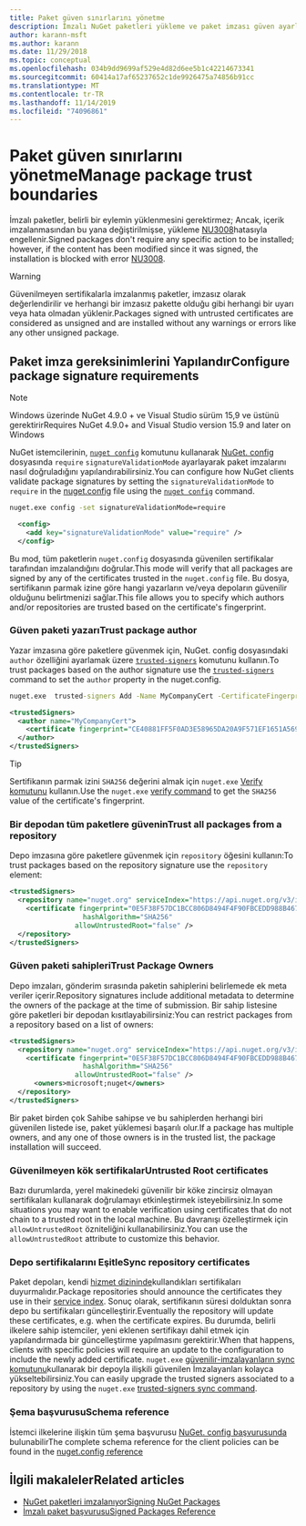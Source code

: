 ```yaml
---
title: Paket güven sınırlarını yönetme
description: İmzalı NuGet paketleri yükleme ve paket imzası güven ayarlarını yapılandırma sürecini açıklar.
author: karann-msft
ms.author: karann
ms.date: 11/29/2018
ms.topic: conceptual
ms.openlocfilehash: 034b9dd9699af529e4d82d6ee5b1c42214673341
ms.sourcegitcommit: 60414a17af65237652c1de9926475a74856b91cc
ms.translationtype: MT
ms.contentlocale: tr-TR
ms.lasthandoff: 11/14/2019
ms.locfileid: "74096861"
---
```

# <a name="manage-package-trust-boundaries"></a><span data-ttu-id="f9350-103">Paket güven sınırlarını yönetme</span><span class="sxs-lookup"><span data-stu-id="f9350-103">Manage package trust boundaries</span></span>

<span data-ttu-id="f9350-104">İmzalı paketler, belirli bir eylemin yüklenmesini gerektirmez; Ancak, içerik imzalanmasından bu yana değiştirilmişse, yükleme [NU3008](../reference/errors-and-warnings/NU3008.md)hatasıyla engellenir.</span><span class="sxs-lookup"><span data-stu-id="f9350-104">Signed packages don't require any specific action to be installed; however, if the content has been modified since it was signed, the installation is blocked with error [NU3008](../reference/errors-and-warnings/NU3008.md).</span></span>

> [!Warning]
> <span data-ttu-id="f9350-105">Güvenilmeyen sertifikalarla imzalanmış paketler, imzasız olarak değerlendirilir ve herhangi bir imzasız pakette olduğu gibi herhangi bir uyarı veya hata olmadan yüklenir.</span><span class="sxs-lookup"><span data-stu-id="f9350-105">Packages signed with untrusted certificates are considered as unsigned and are installed without any warnings or errors like any other unsigned package.</span></span>

## <a name="configure-package-signature-requirements"></a><span data-ttu-id="f9350-106">Paket imza gereksinimlerini Yapılandır</span><span class="sxs-lookup"><span data-stu-id="f9350-106">Configure package signature requirements</span></span>

> [!Note]
> <span data-ttu-id="f9350-107">Windows üzerinde NuGet 4.9.0 + ve Visual Studio sürüm 15,9 ve üstünü gerektirir</span><span class="sxs-lookup"><span data-stu-id="f9350-107">Requires NuGet 4.9.0+ and Visual Studio version 15.9 and later on Windows</span></span>

<span data-ttu-id="f9350-108">NuGet istemcilerinin, [`nuget config`](../reference/cli-reference/cli-ref-config.md) komutunu kullanarak [NuGet. config](../reference/nuget-config-file.md) dosyasında `require` `signatureValidationMode` ayarlayarak paket imzalarını nasıl doğruladığını yapılandırabilirsiniz.</span><span class="sxs-lookup"><span data-stu-id="f9350-108">You can configure how NuGet clients validate package signatures by setting the `signatureValidationMode` to `require` in the [nuget.config](../reference/nuget-config-file.md) file using the [`nuget config`](../reference/cli-reference/cli-ref-config.md) command.</span></span>

```cmd
nuget.exe config -set signatureValidationMode=require
```

```xml
  <config>
    <add key="signatureValidationMode" value="require" />
  </config>
```

<span data-ttu-id="f9350-109">Bu mod, tüm paketlerin `nuget.config` dosyasında güvenilen sertifikalar tarafından imzalandığını doğrular.</span><span class="sxs-lookup"><span data-stu-id="f9350-109">This mode will verify that all packages are signed by any of the certificates trusted in the `nuget.config` file.</span></span> <span data-ttu-id="f9350-110">Bu dosya, sertifikanın parmak izine göre hangi yazarların ve/veya depoların güvenilir olduğunu belirtmenizi sağlar.</span><span class="sxs-lookup"><span data-stu-id="f9350-110">This file allows you to specify which authors and/or repositories are trusted based on the certificate's fingerprint.</span></span>

### <a name="trust-package-author"></a><span data-ttu-id="f9350-111">Güven paketi yazarı</span><span class="sxs-lookup"><span data-stu-id="f9350-111">Trust package author</span></span>

<span data-ttu-id="f9350-112">Yazar imzasına göre paketlere güvenmek için, NuGet. config dosyasındaki `author` özelliğini ayarlamak üzere [`trusted-signers`](../reference/cli-reference/cli-ref-trusted-signers.md) komutunu kullanın.</span><span class="sxs-lookup"><span data-stu-id="f9350-112">To trust packages based on the author signature use the [`trusted-signers`](../reference/cli-reference/cli-ref-trusted-signers.md) command to set the `author` property in the nuget.config.</span></span>

```cmd
nuget.exe  trusted-signers Add -Name MyCompanyCert -CertificateFingerprint CE40881FF5F0AD3E58965DA20A9F571EF1651A56933748E1BF1C99E537C4E039 -FingerprintAlgorithm SHA256
```

```xml
<trustedSigners>
  <author name="MyCompanyCert">
    <certificate fingerprint="CE40881FF5F0AD3E58965DA20A9F571EF1651A56933748E1BF1C99E537C4E039" hashAlgorithm="SHA256" allowUntrustedRoot="false" />
  </author>
</trustedSigners>
```

>[!TIP]
><span data-ttu-id="f9350-113">Sertifikanın parmak izini `SHA256` değerini almak için `nuget.exe` [Verify komutunu](../reference/cli-reference/cli-ref-verify.md) kullanın.</span><span class="sxs-lookup"><span data-stu-id="f9350-113">Use the `nuget.exe` [verify command](../reference/cli-reference/cli-ref-verify.md) to get the `SHA256` value of the certificate's fingerprint.</span></span>


### <a name="trust-all-packages-from-a-repository"></a><span data-ttu-id="f9350-114">Bir depodan tüm paketlere güvenin</span><span class="sxs-lookup"><span data-stu-id="f9350-114">Trust all packages from a repository</span></span>

<span data-ttu-id="f9350-115">Depo imzasına göre paketlere güvenmek için `repository` öğesini kullanın:</span><span class="sxs-lookup"><span data-stu-id="f9350-115">To trust packages based on the repository signature use the `repository` element:</span></span>

```xml
<trustedSigners>  
  <repository name="nuget.org" serviceIndex="https://api.nuget.org/v3/index.json">
    <certificate fingerprint="0E5F38F57DC1BCC806D8494F4F90FBCEDD988B4676070...." 
                  hashAlgorithm="SHA256" 
                allowUntrustedRoot="false" />
  </repository>
</trustedSigners>
```

### <a name="trust-package-owners"></a><span data-ttu-id="f9350-116">Güven paketi sahipleri</span><span class="sxs-lookup"><span data-stu-id="f9350-116">Trust Package Owners</span></span>

<span data-ttu-id="f9350-117">Depo imzaları, gönderim sırasında paketin sahiplerini belirlemede ek meta veriler içerir.</span><span class="sxs-lookup"><span data-stu-id="f9350-117">Repository signatures include additional metadata to determine the owners of the package at the time of submission.</span></span> <span data-ttu-id="f9350-118">Bir sahip listesine göre paketleri bir depodan kısıtlayabilirsiniz:</span><span class="sxs-lookup"><span data-stu-id="f9350-118">You can restrict packages from a repository based on a list of owners:</span></span>

```xml
<trustedSigners>  
  <repository name="nuget.org" serviceIndex="https://api.nuget.org/v3/index.json">
    <certificate fingerprint="0E5F38F57DC1BCC806D8494F4F90FBCEDD988B4676070...." 
                  hashAlgorithm="SHA256" 
                allowUntrustedRoot="false" />
      <owners>microsoft;nuget</owners>
  </repository>
</trustedSigners>
```

<span data-ttu-id="f9350-119">Bir paket birden çok Sahibe sahipse ve bu sahiplerden herhangi biri güvenilen listede ise, paket yüklemesi başarılı olur.</span><span class="sxs-lookup"><span data-stu-id="f9350-119">If a package has multiple owners, and any one of those owners is in the trusted list, the package installation will succeed.</span></span>

### <a name="untrusted-root-certificates"></a><span data-ttu-id="f9350-120">Güvenilmeyen kök sertifikalar</span><span class="sxs-lookup"><span data-stu-id="f9350-120">Untrusted Root certificates</span></span>

<span data-ttu-id="f9350-121">Bazı durumlarda, yerel makinedeki güvenilir bir köke zincirsiz olmayan sertifikaları kullanarak doğrulamayı etkinleştirmek isteyebilirsiniz.</span><span class="sxs-lookup"><span data-stu-id="f9350-121">In some situations you may want to enable verification using certificates that do not chain to a trusted root in the local machine.</span></span> <span data-ttu-id="f9350-122">Bu davranışı özelleştirmek için `allowUntrustedRoot` özniteliğini kullanabilirsiniz.</span><span class="sxs-lookup"><span data-stu-id="f9350-122">You can use the `allowUntrustedRoot` attribute to customize this behavior.</span></span>

### <a name="sync-repository-certificates"></a><span data-ttu-id="f9350-123">Depo sertifikalarını Eşitle</span><span class="sxs-lookup"><span data-stu-id="f9350-123">Sync repository certificates</span></span>

<span data-ttu-id="f9350-124">Paket depoları, kendi [hizmet dizininde](../api/service-index.md)kullandıkları sertifikaları duyurmalıdır.</span><span class="sxs-lookup"><span data-stu-id="f9350-124">Package repositories should announce the certificates they use in their [service index](../api/service-index.md).</span></span> <span data-ttu-id="f9350-125">Sonuç olarak, sertifikanın süresi dolduktan sonra depo bu sertifikaları güncelleştirir.</span><span class="sxs-lookup"><span data-stu-id="f9350-125">Eventually the repository will update these certificates, e.g. when the certificate expires.</span></span> <span data-ttu-id="f9350-126">Bu durumda, belirli ilkelere sahip istemciler, yeni eklenen sertifikayı dahil etmek için yapılandırmada bir güncelleştirme yapılmasını gerektirir.</span><span class="sxs-lookup"><span data-stu-id="f9350-126">When that happens, clients with specific policies will require an update to the configuration to include the newly added certificate.</span></span> <span data-ttu-id="f9350-127">`nuget.exe` [güvenilir-imzalayanların sync komutunu](../reference/cli-reference/cli-ref-trusted-signers.md#nuget-trusted-signers-sync--name-name)kullanarak bir depoyla ilişkili güvenilen İmzalayanları kolayca yükseltebilirsiniz.</span><span class="sxs-lookup"><span data-stu-id="f9350-127">You can easily upgrade the trusted signers associated to a repository by using the `nuget.exe` [trusted-signers sync command](../reference/cli-reference/cli-ref-trusted-signers.md#nuget-trusted-signers-sync--name-name).</span></span>

### <a name="schema-reference"></a><span data-ttu-id="f9350-128">Şema başvurusu</span><span class="sxs-lookup"><span data-stu-id="f9350-128">Schema reference</span></span>

<span data-ttu-id="f9350-129">İstemci ilkelerine ilişkin tüm şema başvurusu [NuGet. config başvurusunda](../reference/nuget-config-file.md#trustedsigners-section) bulunabilir</span><span class="sxs-lookup"><span data-stu-id="f9350-129">The complete schema reference for the client policies can be found in the [nuget.config reference](../reference/nuget-config-file.md#trustedsigners-section)</span></span>

## <a name="related-articles"></a><span data-ttu-id="f9350-130">İlgili makaleler</span><span class="sxs-lookup"><span data-stu-id="f9350-130">Related articles</span></span>

- [<span data-ttu-id="f9350-131">NuGet paketleri imzalanıyor</span><span class="sxs-lookup"><span data-stu-id="f9350-131">Signing NuGet Packages</span></span>](../create-packages/Sign-a-Package.md)
- [<span data-ttu-id="f9350-132">İmzalı paket başvurusu</span><span class="sxs-lookup"><span data-stu-id="f9350-132">Signed Packages Reference</span></span>](../reference/Signed-Packages-Reference.md)
